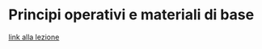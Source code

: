 # Principi operativi e materiali di base

[link alla lezione](https://www.youtube.com/watch?v=PujFLtA54R4&feature=emb_title)
